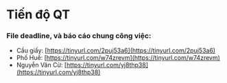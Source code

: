 # Tiến độ QT

### File deadline, và báo cáo chung công việc:

* Cầu giấy: [https://tinyurl.com/2puj53a6](https://tinyurl.com/2puj53a6)
* Phố Huế: [https://tinyurl.com/w74zrevm](https://tinyurl.com/w74zrevm)
* Nguyễn Văn Cừ: [https://tinyurl.com/yj8thp38](https://tinyurl.com/yj8thp38)


